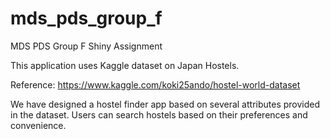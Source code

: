 # mds_pds_group_f
MDS PDS Group F Shiny Assignment


This application uses Kaggle dataset on Japan Hostels.

Reference: https://www.kaggle.com/koki25ando/hostel-world-dataset

We have designed a hostel finder app based on several attributes provided in the dataset. Users can search hostels based on their preferences and convenience.
